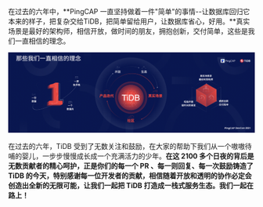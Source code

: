 在过去的六年中，**PingCAP 一直坚持做着一件"简单"的事情--让数据库回归它本来的样子，把复杂交给TiDB，把简单留给用户，让数据库省心，好用。**真实场景是最好的架构师，相信开放，做时间的朋友，拥抱创新，交付简单，这些是我们一直相信的理念。

![那些我们一直相信的理念](/image/philosophy.jpg)

在过去的六年，TiDB 受到了无数关注和鼓励，在大家的帮助下我们从一个嗷嗷待哺的婴儿，一步步慢慢成长成一个充满活力的少年。**在这 2100 多个日夜的背后是无数贡献者的精心呵护，正是你们的每一个 PR 、每一则回复、每一次鼓励铸造了 TiDB 的今天，特别感谢每一位开发者的贡献，相信随着开放和透明的协作必定会创造出全新的无限可能，让我们一起把 TiDB 打造成一栈式服务生态。我们一起在路上！**